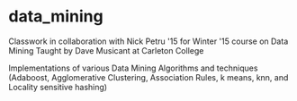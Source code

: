 # data_mining

Classwork in collaboration with Nick Petru '15 for Winter '15 course on Data Mining Taught by Dave Musicant at Carleton College

Implementations of various Data Mining Algorithms and techniques (Adaboost, Agglomerative Clustering, Association Rules, k means, knn, and Locality sensitive hashing)
